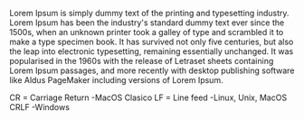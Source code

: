 Lorem Ipsum is simply dummy text of the printing and typesetting
industry. Lorem Ipsum has been the industry's standard dummy text 
ever since the 1500s, when an unknown printer took a galley of type
and scrambled it to make a type specimen book. It has survived not
only five centuries, but also the leap into electronic typesetting,
remaining essentially unchanged. It was popularised in the 1960s 
with the release of Letraset sheets containing Lorem Ipsum passages, 
and more recently with desktop publishing software like 
Aldus PageMaker including versions of Lorem Ipsum.

CR = Carriage Return -MacOS Clasico
LF = Line feed -Linux, Unix, MacOS
CRLF -Windows